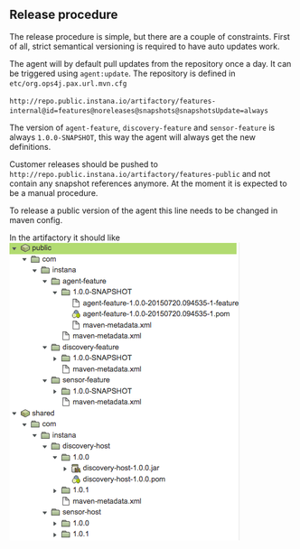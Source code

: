 ## Release procedure

The release procedure is simple, but there are a couple of constraints.
First of all, strict semantical versioning is required to have auto updates work.

The agent will by default pull updates from the repository once a day.
It can be triggered using `agent:update`.
The repository is defined in `etc/org.ops4j.pax.url.mvn.cfg`

`http://repo.public.instana.io/artifactory/features-internal@id=features@noreleases@snapshots@snapshotsUpdate=always`

The version of `agent-feature`, `discovery-feature` and `sensor-feature` is always
`1.0.0-SNAPSHOT`, this way the agent will always get the new definitions.

Customer releases should be pushed to `http://repo.public.instana.io/artifactory/features-public` and not contain any snapshot references anymore. At the moment it is expected to be a manual procedure.

To release a public version of the agent this line needs to be changed in maven config.

In the artifactory it should like
![Artifactory](maven-structure.png)
